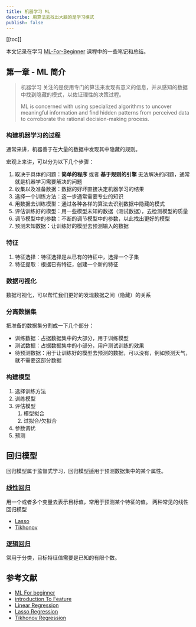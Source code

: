 ```yaml
---
title: 机器学习 ML
describe: 用算法去找出大脑的是学习模式
publish: false
---
```


[[toc]]

本文记录在学习 [ML-For-Beginner] 课程中的一些笔记和总结。

## 第一章 - ML 简介

> 机器学习 关注的是使用专门的算法来发现有意义的信息，并从感知的数据中找到隐藏的模式，以佐证理性的决策过程。
>
> ML is concerned with using specialized algorithms to uncover meaningful information and find hidden patterns from perceived data to corroborate the rational decision-making process.

### 构建机器学习的过程

通常来讲，机器善于在大量的数据中发现其中隐藏的规则。

宏观上来讲，可以分为以下几个步骤：

1. 取决于具体的问题：**简单的程序** 或者 **基于规则的引擎** 无法解决的问题，通常就是机器学习需要解决的问题
2. 收集以及准备数据：数据的好坏直接决定机器学习的结果
3. 选择一个训练方法：这一步通常需要专业的知识
4. 用数据去训练模型：通过各种各样的算法去识别数据中隐藏的模式
5. 评估训练好的模型：用一些模型未知的数据（测试数据），去检测模型的质量
6. 调节模型中的参数：不断的调节模型中的参数，以此找出更好的模型
7. 预测未知数据：让训练好的模型去预测输入的数据

### 特征

1. 特征选择：特征选择是从已有的特征中，选择一个子集
2. 特征提取：根据已有特征，创建一个新的特征

### 数据可视化

数据可视化，可以帮忙我们更好的发现数据之间（隐藏）的关系

### 分离数据集

把准备的数据集分割成一下几个部分：

- 训练数据：占据数据集中的大部分，用于训练模型
- 测试数据：占据数据集中的小部分，用户测试训练的效果
- 待预测数据：用于让训练好的模型去预测的数据，可以没有，例如预测天气，就不需要这部分数据

### 构建模型

1. 选择训练方法
2. 训练模型
3. 评估模型
   1. 模型拟合
   2. 过拟合/欠拟合
4. 参数调优
5. 预测

## 回归模型

回归模型属于监督式学习，回归模型适用于预测数据集中的某个属性。

### [线性回归][linear-regression]

用一个或者多个变量去表示目标值，常用于预测某个特征的值。 两种常见的线性回归模型

- [Lasso][lasso]
- [Tikhonov][tikhonov]

### [逻辑回归][logistic-regression]

常用于分类，目标特征值需要是已知的有限个数。

## 参考文献

- [ML For beginner][ml-for-beginner]
- [introduction To Feature][introduction-to-feature]
- [Linear Regression][linear-regression]
- [Lasso Regression][lasso]
- [Tikhonov Regression][tikhonov]

[ml-for-beginner]: https://github.com/microsoft/ML-For-Beginners
[introduction-to-feature]: https://www.datasciencecentral.com/profiles/blogs/an-introduction-to-variable-and-feature-selection
[linear-regression]: https://www.wikiwand.com/en/Linear_regression
[lasso]: https://www.wikiwand.com/en/Lasso_(statistics)
[tikhonov]: https://www.wikiwand.com/en/Tikhonov_regularization
[logistic-regression]: https://www.wikiwand.com/en/Logistic_regression

